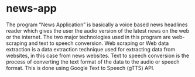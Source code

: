 # news-app
The program “News Application” is basically a voice based news headlines reader which gives the user the audio version of the latest news on the web or the internet. The two major technologies used in this program are web-scraping and text to speech conversion. Web scraping or Web data extraction is a data extraction technique used for extracting data from websites, in this case from news websites. Text to speech conversion is the process of converting the text format of the data to the audio or speech format. This is done using Google Text to Speech (gTTS) API. 


